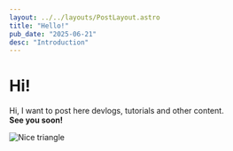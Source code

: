```yaml
---
layout: ../../layouts/PostLayout.astro
title: "Hello!"
pub_date: "2025-06-21"
desc: "Introduction"
---
```


# Hi!

Hi, I want to post here devlogs, tutorials and other content.<br>
**See you soon!**

![Nice triangle](/vulkan.png)
